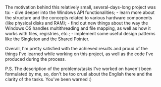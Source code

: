 The motivation behind this relatively small, several-days-long project was to:
	- dive deeper into the Windows API functionalities;
	- learn more about the structure and the concepts related to various hardware components (like physical disks and RAM);
	- find out new things about the way the Windows OS handles multithreading and file mapping, as well as how it works with files, registries, etc.;
	- implement some useful design patterns like the Singleton and the Shared Pointer.
	
Overall, I'm pretty satisfied with the achieved results and proud of the things I've learned while working on this project, as well as the code I've produced during the process.

P.S. The description of the problems/tasks I've worked on haven't been formulated by me, so, don't be too cruel about the English there and the clarity of the tasks. You've been warned :)
